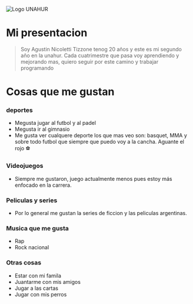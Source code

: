 ![Logo UNAHUR](./assets/UNAHUR.png)

# Mi presentacion 
> Soy Agustin Nicoletti Tizzone tenog 20 años y este es mi segundo año en la unahur.
> Cada cuatrimestre que pasa voy aprendiendo y mejorando mas, quiero seguir por este camino y trabajar programando 


# Cosas que me gustan 

### deportes  
* Megusta jugar al futbol y al padel
* Megusta ir al gimnasio
* Me gusta ver cualquere deporte los que mas veo son: basquet, MMA y sobre todo futbol que siempre que puedo voy a la cancha. Aguante el rojo :soccer:

### Videojuegos
* Siempre me gustaron, juego actualmente menos pues estoy más enfocado en la carrera.

### Peliculas y series
* Por lo general me gustan la series de ficcion y las peliculas argentinas.

### Musica que me gusta
* Rap
* Rock nacional

### Otras cosas 
* Estar con mi famila
* Juantarme con mis amigos
* Jugar a las cartas
* Jugar con mis perros





























